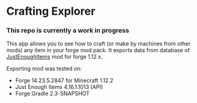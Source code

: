 # Crafting Explorer


### This repo is currently a work in progress


This app allows you to see how to craft (or make by machines from other mods) any item in your forge mod pack.
It exports data from database of [JustEnoughItems](https://github.com/mezz/JustEnoughItems) mod for forge 1.12.x.

Exporting mod was tested on:
- Forge 14.23.5.2847 for Minecraft 1.12.2
- Just Enough Items 4.16.1.1013 (API)
- Forge Gradle 2.3-SNAPSHOT


